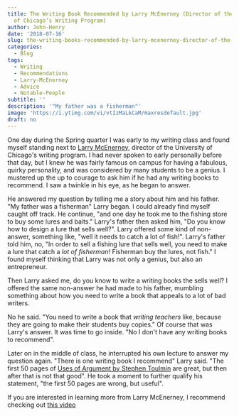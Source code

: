 ```yaml
---
title: The Writing Book Recommended by Larry McEnerney (Director of the University
  of Chicago’s Writing Program)
author: John-Henry
date: '2018-07-16'
slug: the-writing-books-recommended-by-larry-mcenerney-director-of-the-university-of-chicago-s-writing-program
categories:
  - Blog
tags:
  - Writing
  - Recommendations
  - Larry-McEnerney
  - Advice
  - Notable-People
subtitle: ''
description: '"My father was a fisherman"'
image: 'https://i.ytimg.com/vi/vtIzMaLkCaM/maxresdefault.jpg'
draft: no
---
```


One day during the Spring quarter I was early to my writing class and found myself standing next to [Larry McEnerney](http://thecore.uchicago.edu/Winter2012/departments/EotQ-writing-for-readers.shtml), director of the University of Chicago's writing program. I had never spoken to early personally before that day, but I knew he was fairly famous on campus for having a fabulous, quirky personality, and was considered by many students to be a genius. I mustered up the up to courage to ask him if he had any writing books to recommend. I saw a twinkle in his eye, as he began to answer.

He answered my question by telling me a story about him and his father. "My father was a fisherman" Larry began. I could already find myself caught off track. He continue, "and one day he took me to the fishing store to buy some lures and baits." Larry's father then asked him, "Do you know how to design a lure that sells well?". Larry offered some kind of non-answer, something like, "well it needs to catch a lot of fish!". Larry's father told him, no, "In order to sell a fishing lure that sells well, you need to make a lure that catch a *lot of fisherman!* Fisherman buy the lures, not fish." I found myself thinking that Larry was not only a genius, but also an entrepreneur.

Then Larry asked me, do you know to write a writing books the sells well? I offered the same non-answer he had made to his father, mumbling something about how you need to write a book that appeals to a lot of bad writers.

No he said. "You need to write a book that *writing teachers* like, because they are going to make their students buy copies." Of course that was Larry's answer. It was time to go inside. "No I don't have any writing books to recommend".

Later on in the middle of class, he interrupted his own lecture to answer my question again. "There is one writing book I recommend" Larry said. "The first 50 pages of [Uses of Argument by Stephen Toulmin](https://www.amazon.com/gp/product/B00CF0JMYI/ref=dbs_a_def_rwt_bibl_vppi_i1) are great, but then after that is not that good". He took a moment to further qualify his statement, "the first 50 pages are wrong, but useful".



If you are interested in learning more from Larry McEnerney, I recommend checking out [this video](https://www.youtube.com/watch?v=vtIzMaLkCaM)